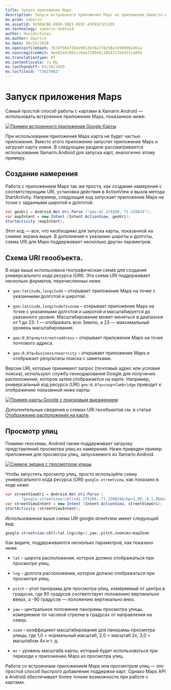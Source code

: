 ```yaml
---
title: Запуск приложения Maps
description: Запуск встроенного приложения Maps из приложения Xamarin.Android.
ms.prod: xamarin
ms.assetid: 929EACB8-8950-50E1-093C-43FB5F1F1CD5
ms.technology: xamarin-android
author: davidortinau
ms.author: daortin
ms.date: 06/25/2018
ms.openlocfilehash: 7b74f564f2b6e9613874a774258a7e999002e61a
ms.sourcegitcommit: 9ee02a2c091ccb4a728944c1854312ebd51ca05b
ms.translationtype: HT
ms.contentlocale: ru-RU
ms.lasthandoff: 03/10/2020
ms.locfileid: "73027083"
---
```

# <a name="launching-the-maps-application"></a>Запуск приложения Maps

Самый простой способ работы с картами в Xamarin.Android — использовать встроенное приложение Maps, показанное ниже:

[![Пример встроенного приложения Google Карты](maps-application-images/01-mapsapplication.png)](maps-application-images/01-mapsapplication.png#lightbox)

При использовании приложения Maps карта не будет частью приложения. Вместо этого приложение запустит приложение Maps и загрузит карту извне. В следующем разделе рассматривается использование Xamarin.Android для запуска карт, аналогично этому примеру.

## <a name="creating-the-intent"></a>Создание намерения

Работа с приложением Maps так же проста, как создание намерения с соответствующим URI, установка действия в ActionView и вызов метода StartActivity. Например, следующий код запускает приложение Maps на точке с заданными широтой и долготой:

```csharp
var geoUri = Android.Net.Uri.Parse ("geo:42.374260,-71.120824");
var mapIntent = new Intent (Intent.ActionView, geoUri);
StartActivity (mapIntent);
```

Этот код — все, что необходимо для запуска карты, показанной на снимке экрана выше. В дополнение к указанию широты и долготы, схема URI для Maps поддерживает несколько других параметров.

## <a name="geo-uri-scheme"></a>Схема URI геообъекта.

В коде выше использована географическая схема для создания универсального кода ресурса (URI). Эта схема URI поддерживает несколько форматов, перечисленных ниже.

- `geo:latitude,longitude` &ndash; открывает приложение Maps на точке с указанными долготой и широтой. 

- `geo:latitude,longitude?z=zoom` &ndash; открывает приложение Maps на точке с указанными долготой и широтой и масштабируется до указанного уровня. Масштабирование может меняться в диапазоне от 1 до 23: 1 — отображать всю Землю, а 23 — максимальный уровень масштабирования.

- `geo:0,0?q=my+street+address` &ndash; открывает приложение Maps на точке почтового адреса. 

- `geo:0,0?q=business+near+city` &ndash; открывает приложение Maps и отображает результаты поиска с заметками. 

Версии URI, которые принимают запрос (почтовый адрес или условия поиска), используют службу геокодирования Google для получения расположения, которое затем отображается на карте. Например, универсальный код ресурса (URI) `geo:0,0?q=coop+Cambridge` приводит к отображению показанной ниже карты:

[![Пример карты Google с поисковым выражением](maps-application-images/02-mapsearch.png)](maps-application-images/02-mapsearch.png#lightbox)

Дополнительные сведения о схемах URI геообъектов см. в статье [Отображение расположения на карте](https://developer.android.com/guide/components/intents-common.html#Maps).

## <a name="street-view"></a>Просмотр улиц

Помимо геосхемы, Android также поддерживает загрузку представлений просмотра улиц из намерения. Ниже приведен пример приложения для просмотра улиц, запускаемого из Xamarin.Android.

[![Снимок экрана с просмотром улицы](maps-application-images/03-streetview.png)](maps-application-images/03-streetview.png#lightbox)

Чтобы запустить просмотр улиц, просто используйте схему универсального кода ресурса (URI) `google.streetview`, как показано в коде ниже:

```csharp
var streetViewUri = Android.Net.Uri.Parse (
       "google.streetview:cbll=42.374260,-71.120824&cbp=1,90,,0,1.0&mz=20");  
var streetViewIntent = new Intent (Intent.ActionView, streetViewUri);  
StartActivity (streetViewIntent);
```

Использованная выше схема URI google.streetview имеет следующий вид:

```csharp
google.streetview:cbll=lat,lng&cbp=1,yaw,,pitch,zoom&mz=mapZoom
```

Как видите, поддерживаются несколько параметров, как показано ниже.

- `lat` &ndash; широта расположения, которое должно отображаться при просмотре улиц.

- `lng` &ndash; долгота расположения, которое должно отображаться при просмотре улиц.

- `pitch` &ndash; угол панорамы для просмотра улиц, измеряемый от центра в градусах, где 90 градусов соответствует положению вертикально вверх, а -90 градусов — положению вертикально вниз.

- `yaw` &ndash; центральное положение панорамы просмотра улицы, измеряемое по часовой стрелке в градусах от направления на север.

- `zoom` &ndash; коэффициент масштабирования для панорамы просмотра улицы, где 1,0 = нормальный масштаб, 2,0 = масштаб 2x, 3,0 = масштабом 4x и т. д.

- `mz` &ndash; уровень масштаба карты, который будет использоваться при переходе к приложению Maps из просмотра улиц.

Работа со встроенным приложением Maps или просмотром улиц — это простой способ быстрого добавления поддержки карт. Однако Maps API в Android обеспечивает более тонкие возможности при работе с картами.

